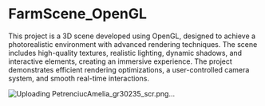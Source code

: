 ﻿# FarmScene_OpenGL
 
This project is a 3D scene developed using OpenGL, designed to achieve a photorealistic environment with advanced rendering techniques. The scene includes high-quality textures, realistic lighting, dynamic shadows, and interactive elements, creating an immersive experience. The project demonstrates efficient rendering optimizations, a user-controlled camera system, and smooth real-time interactions.

![Uploading PetrenciucAmelia_gr30235_scr.png…]()

